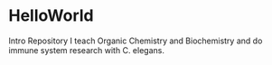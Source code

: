 # HelloWorld
Intro Repository
I teach Organic Chemistry and Biochemistry and do immune system research with C. elegans.
